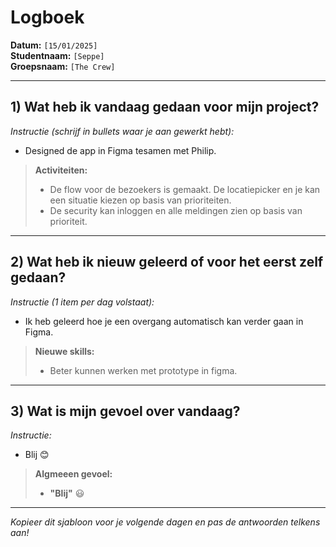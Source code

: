 # Logboek

**Datum:** `[15/01/2025]`  
**Studentnaam:** `[Seppe]`  
**Groepsnaam:** `[The Crew]`

---

## 1) Wat heb ik vandaag gedaan voor mijn project?

*Instructie (schrijf in bullets waar je aan gewerkt hebt):*  
- Designed de app in Figma tesamen met Philip.

> **Activiteiten:**  
> - De  flow voor de bezoekers is gemaakt. De locatiepicker en je kan een situatie kiezen op basis van prioriteiten. 
> - De security kan inloggen en alle meldingen zien op basis van prioriteit.   

---
## 2) Wat heb ik nieuw geleerd of voor het eerst zelf gedaan?

*Instructie (1 item per dag volstaat):*  
- Ik heb geleerd hoe je een overgang automatisch kan verder gaan in Figma.


> **Nieuwe skills:**  
> - Beter kunnen werken met prototype in figma.

---

## 3) Wat is mijn gevoel over vandaag?

*Instructie:*  
- Blij 😊

> **Algmeeen gevoel:**  
> - **"Blij"** :smiley:  

---

*Kopieer dit sjabloon voor je volgende dagen en pas de antwoorden telkens aan!*
